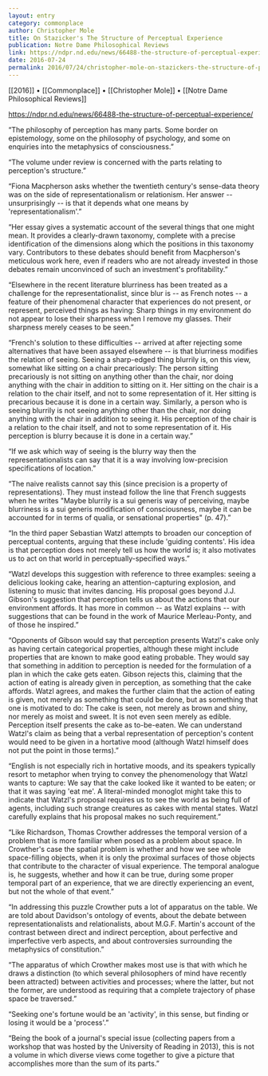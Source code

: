 ```yaml
---
layout: entry
category: commonplace
author: Christopher Mole
title: On Stazicker's The Structure of Perceptual Experience
publication: Notre Dame Philosophical Reviews
link: https://ndpr.nd.edu/news/66488-the-structure-of-perceptual-experience/
date: 2016-07-24
permalink: 2016/07/24/christopher-mole-on-stazickers-the-structure-of-perceptual-experience
---
```


[[2016]] • [[Commonplace]] • [[Christopher Mole]] • [[Notre Dame Philosophical Reviews]]

https://ndpr.nd.edu/news/66488-the-structure-of-perceptual-experience/

“The philosophy of perception has many parts. Some border on epistemology, some on the philosophy of psychology, and some on enquiries into the metaphysics of consciousness.”

“The volume under review is concerned with the parts relating to perception's structure.”

“Fiona Macpherson asks whether the twentieth century's sense-data theory was on the side of representationalism or relationism. Her answer -- unsurprisingly -- is that it depends what one means by 'representationalism'.”

“Her essay gives a systematic account of the several things that one might mean. It provides a clearly-drawn taxonomy, complete with a precise identification of the dimensions along which the positions in this taxonomy vary. Contributors to these debates should benefit from Macpherson's meticulous work here, even if readers who are not already invested in those debates remain unconvinced of such an investment's profitability.”

“Elsewhere in the recent literature blurriness has been treated as a challenge for the representationalist, since blur is -- as French notes -- a feature of their phenomenal character that experiences do not present, or represent, perceived things as having: Sharp things in my environment do not appear to lose their sharpness when I remove my glasses. Their sharpness merely ceases to be seen.”

“French's solution to these difficulties -- arrived at after rejecting some alternatives that have been assayed elsewhere -- is that blurriness modifies the relation of seeing. Seeing a sharp-edged thing blurrily is, on this view, somewhat like sitting on a chair precariously: The person sitting precariously is not sitting on anything other than the chair, nor doing anything with the chair in addition to sitting on it. Her sitting on the chair is a relation to the chair itself, and not to some representation of it. Her sitting is precarious because it is done in a certain way. Similarly, a person who is seeing blurrily is not seeing anything other than the chair, nor doing anything with the chair in addition to seeing it. His perception of the chair is a relation to the chair itself, and not to some representation of it. His perception is blurry because it is done in a certain way.”

“If we ask which way of seeing is the blurry way then the representationalists can say that it is a way involving low-precision specifications of location.”

“The naive realists cannot say this (since precision is a property of representations). They must instead follow the line that French suggests when he writes "Maybe blurrily is a sui generis way of perceiving, maybe blurriness is a sui generis modification of consciousness, maybe it can be accounted for in terms of qualia, or sensational properties" (p. 47).”

“In the third paper Sebastian Watzl attempts to broaden our conception of perceptual contents, arguing that these include 'guiding contents'. His idea is that perception does not merely tell us how the world is; it also motivates us to act on that world in perceptually-specified ways.”

“Watzl develops this suggestion with reference to three examples: seeing a delicious looking cake, hearing an attention-capturing explosion, and listening to music that invites dancing. His proposal goes beyond J.J. Gibson's suggestion that perception tells us about the actions that our environment affords. It has more in common -- as Watzl explains -- with suggestions that can be found in the work of Maurice Merleau-Ponty, and of those he inspired.”

“Opponents of Gibson would say that perception presents Watzl's cake only as having certain categorical properties, although these might include properties that are known to make good eating probable. They would say that something in addition to perception is needed for the formulation of a plan in which the cake gets eaten. Gibson rejects this, claiming that the action of eating is already given in perception, as something that the cake affords. Watzl agrees, and makes the further claim that the action of eating is given, not merely as something that could be done, but as something that one is motivated to do: The cake is seen, not merely as brown and shiny, nor merely as moist and sweet. It is not even seen merely as edible. Perception itself presents the cake as to-be-eaten. We can understand Watzl's claim as being that a verbal representation of perception's content would need to be given in a hortative mood (although Watzl himself does not put the point in those terms).”

“English is not especially rich in hortative moods, and its speakers typically resort to metaphor when trying to convey the phenomenology that Watzl wants to capture: We say that the cake looked like it wanted to be eaten; or that it was saying 'eat me'. A literal-minded monoglot might take this to indicate that Watzl's proposal requires us to see the world as being full of agents, including such strange creatures as cakes with mental states. Watzl carefully explains that his proposal makes no such requirement.”

“Like Richardson, Thomas Crowther addresses the temporal version of a problem that is more familiar when posed as a problem about space. In Crowther's case the spatial problem is whether and how we see whole space-filling objects, when it is only the proximal surfaces of those objects that contribute to the character of visual experience. The temporal analogue is, he suggests, whether and how it can be true, during some proper temporal part of an experience, that we are directly experiencing an event, but not the whole of that event.”

“In addressing this puzzle Crowther puts a lot of apparatus on the table. We are told about Davidson's ontology of events, about the debate between representationalists and relationalists, about M.G.F. Martin's account of the contrast between direct and indirect perception, about perfective and imperfective verb aspects, and about controversies surrounding the metaphysics of constitution.”

“The apparatus of which Crowther makes most use is that with which he draws a distinction (to which several philosophers of mind have recently been attracted) between activities and processes; where the latter, but not the former, are understood as requiring that a complete trajectory of phase space be traversed.”

“Seeking one's fortune would be an 'activity', in this sense, but finding or losing it would be a 'process'.”

“Being the book of a journal's special issue (collecting papers from a workshop that was hosted by the University of Reading in 2013), this is not a volume in which diverse views come together to give a picture that accomplishes more than the sum of its parts.”

